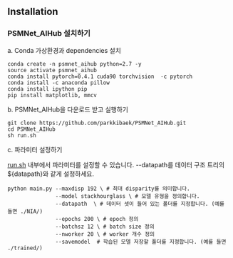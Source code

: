  ## Installation


### PSMNet_AIHub 설치하기

a. Conda 가상환경과 dependencies 설치

```shell
conda create -n psmnet_aihub python=2.7 -y
source activate psmnet_aihub
conda install pytorch=0.4.1 cuda90 torchvision  -c pytorch
conda install -c anaconda pillow
conda install ipython pip
pip install matplotlib, mmcv
```

b. PSMNet_AIHub을 다운로드 받고 실행하기

```shell
git clone https://github.com/parkkibaek/PSMNet_AIHub.git
cd PSMNet_AIHub
sh run.sh
```

c. 파라미터 설정하기

[run.sh](./run.sh) 내부에서 파라미터를 설정할 수 있습니다. --datapath를 데이터 구조 트리의 ${datapath}와 같게 설정하세요.
```
python main.py --maxdisp 192 \ # 최대 disparity를 의미합니다.
               --model stackhourglass \ # 모델 유형을 정의합니다.
               --datapath  \ # 데이터 셋이 들어 있는 폴더를 지정합니다. (예를 들면 ./NIA/)
               --epochs 200 \ # epoch 정의
               --batchsz 12 \ # batch size 정의
               --nworker 20 \ # worker 개수 정의
               --savemodel  # 학습된 모델 저장할 폴더를 지정합니다. (예를 들면 ./trained/)
```

